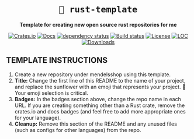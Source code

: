 <!-- Allow this file to not have a first line heading -->
<!-- markdownlint-disable-file MD041 no-emphasis-as-heading -->

<!-- inline html -->
<!-- markdownlint-disable-file MD033 -->

<div align="center">

<!--- FIXME: Pick an emoji and name your project! --->
# `🌻 rust-template`

<!--- FIXME: Write short catchy description/tagline of project --->
**Template for creating new open source rust repositories for me**

<!--- FIXME: Update crate, repo and CI workflow names here! Remove any that are not relevant --->

[![Crates.io](https://img.shields.io/crates/v/git_function_history.svg)](https://crates.io/crates/git_function_history)
[![Docs](https://docs.rs/git_function_history/badge.svg)](https://docs.rs/git_function_history)
[![dependency status](https://deps.rs/repo/github/mendelsshop/git_function_history/status.svg)](https://deps.rs/repo/github/mendelsshop/git_function_history)
[![Build status](https://github.com/mendelsshop/git_function_history/workflows/CI/badge.svg)](https://github.com/mendelsshop/git_function_history/actions)
[![License](https://img.shields.io/badge/license-MIT-blue.svg)](https://github.com/mendelsshop/git_function_history/blob/master/LICENSE)
[![LOC](https://tokei.rs/b1/github/mendelsshop/git_function_history)](https://github.com/mendelsshop/git_function_history)
[![Downloads](https://img.shields.io/crates/d/git_function_history.svg)](https://crates.io/crates/git_function_history)
</div>

## TEMPLATE INSTRUCTIONS

1. Create a new repository under mendelsshop using this template.
1. **Title:** Change the first line of this README to the name of your project, and replace the sunflower with an emoji that represents your project. 🚨 Your emoji selection is critical.
1. **Badges:** In the badges section above, change the repo name in each URL. If you are creating something other than a Rust crate, remove the crates.io and docs badges (and feel free to add more appropriate ones for your language).
1. **Cleanup:** Remove this section of the README and any unused files (such as configs for other languages) from the repo.